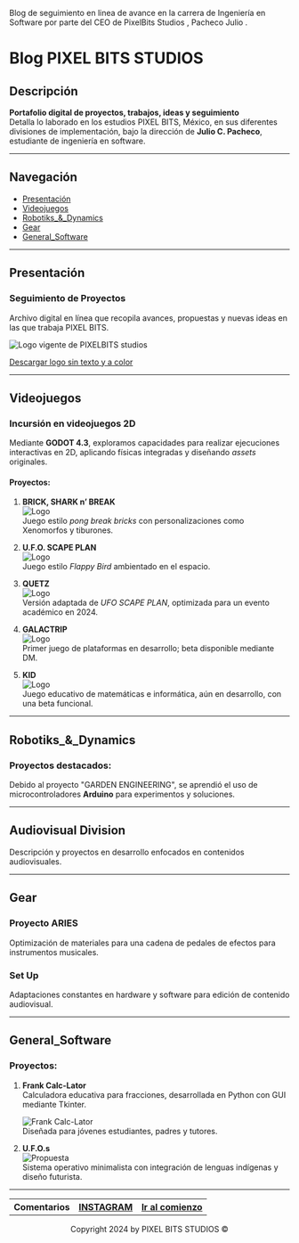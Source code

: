 
Blog de seguimiento en linea de avance en la carrera de Ingeniería en Software por parte del CEO de PixelBits Studios , Pacheco Julio .
# Blog PIXEL BITS STUDIOS

## Descripción
**Portafolio digital de proyectos, trabajos, ideas y seguimiento**  
Detalla lo laborado en los estudios PIXEL BITS, México, en sus diferentes divisiones de implementación, bajo la dirección de **Julio C. Pacheco**, estudiante de ingeniería en software.

---

## Navegación
- [Presentación](#presentación)
- [Videojuegos](#Videojuegos)
- [Robotiks_&_Dynamics](#Robotiks_&_Dynamics)
- [Gear](#gear)
- [General_Software](#General_Software)

---

## Presentación
### Seguimiento de Proyectos
Archivo digital en línea que recopila avances, propuestas y nuevas ideas en las que trabaja PIXEL BITS.

![Logo vigente de PIXELBITS studios](static/IMG/pblogo.png)

[Descargar logo sin texto y a color](static/IMG/pblogo.png)

---

## Videojuegos
### Incursión en videojuegos 2D
Mediante **GODOT 4.3**, exploramos capacidades para realizar ejecuciones interactivas en 2D, aplicando físicas integradas y diseñando *assets* originales.

#### Proyectos:
1. **BRICK, SHARK n’ BREAK**  
   ![Logo](static/IMG/briksnblogo.png)  
   Juego estilo *pong break bricks* con personalizaciones como Xenomorfos y tiburones.

2. **U.F.O. SCAPE PLAN**  
   ![Logo](static/IMG/ufosplogo.png)  
   Juego estilo *Flappy Bird* ambientado en el espacio.

3. **QUETZ**  
   ![Logo](static/IMG/QUETZ-LOGO.png)  
   Versión adaptada de *UFO SCAPE PLAN*, optimizada para un evento académico en 2024.

4. **GALACTRIP**  
   ![Logo](static/IMG/galactriplogo.png)  
   Primer juego de plataformas en desarrollo; beta disponible mediante DM.

5. **KID**  
   ![Logo](static/IMG/kidlogo.png)  
   Juego educativo de matemáticas e informática, aún en desarrollo, con una beta funcional.

---

## Robotiks_&_Dynamics
### Proyectos destacados:
Debido al proyecto "GARDEN ENGINEERING", se aprendió el uso de microcontroladores **Arduino** para experimentos y soluciones.

---

## Audiovisual Division
Descripción y proyectos en desarrollo enfocados en contenidos audiovisuales.

---

## Gear
### Proyecto ARIES
Optimización de materiales para una cadena de pedales de efectos para instrumentos musicales.

### Set Up
Adaptaciones constantes en hardware y software para edición de contenido audiovisual.

---

## General_Software
### Proyectos:
1. **Frank Calc-Lator**  
   Calculadora educativa para fracciones, desarrollada en Python con GUI mediante Tkinter.  

   ![Frank Calc-Lator](static/IMG/FrankCalc-Lator/FrankCalc-Lator.jpg)  
   Diseñada para jóvenes estudiantes, padres y tutores.

2. **U.F.O.s**  
   ![Propuesta](static/IMG/ufosIMG/U.F.OSlogo.png)  
   Sistema operativo minimalista con integración de lenguas indígenas y diseño futurista.

---
<footer style="width: 100%; text-align: center;">
  <!-- Contenedor de tabla para organizar enlaces -->
  <table style="width: 100%; height:auto; text-align: center;">
    <tr>
      <!-- Títulos -->
      <th>Comentarios</th>
      <th><a target="_blank" href="https://www.instagram.com/pixelbits_studios/m">INSTAGRAM</a></th>
      <th><a href="#tituloblog">Ir al comienzo</a></th>
    </tr>
  </table>
  <!-- Leyenda de copyright -->
  <p>Copyright 2024 by PIXEL BITS STUDIOS &copy;</p>
</footer>


